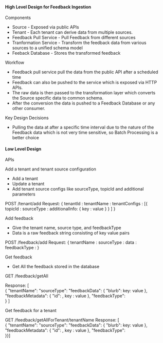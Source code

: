 <h4>High Level Design for Feedback Ingestion</h4>


Components
* Source - Exposed via public APIs
* Tenant - Each tenant can derive data from multiple sources.
* Feedback Pull Service -  Pull Feedback from different sources
* Tranformation Service - Transform the feedback data from various sources to a unified schema model
* Feeback Database - Stores the transformed feedback

Workflow
* Feedback pull service pull the data from the public API after a scheduled time 
* Feedback can also be pushed to the service which is exposed via HTTP APIs.
* The raw data is then passed to the transformation layer which converts the Source specific data to common schema.
* After the conversion the data is pushed to a Feedback Database or any other consumer.

Key Design Decisions
* Pulling the data at after a specific time interval due to the nature of the Feedback data which is not very time sensitive, so Batch Processing is a better choice



<h4>Low Level Design</h4>

APIs

Add a tenant and tenant source configuration 



* Add a tenant
* Update a tenant
* Add tenant source configs like sourceType, topicId and additional parameters


POST /tenant/add
Request:
{
      tenantId : <string>
      tenantName : <string>	tenantConfigs : [{
	topicId : <string>
	sourceType : <enum>
            additionalInfo: {
                   key : value
              }
           }
        ]
 }



Add feedback 

* Give the tenant name, source type, and feedbackType
* Data is a raw feedback string consisting of key value pairs

POST /feedback/add
Request:
{
	tenantName : <string>
	sourceType : <enum>
	data : <string>
	feedbackType : <enum>
}


Get feedback



* Get All the feedback stored in the database

  
GET /feedback/getAll

Response:
[     
     {
        "tenantName": <string>
        "sourceType": <enum>
        "feedbackData": {
            "blurb": <string>
             key: value
          },
        "feedbackMetadata": {
            "id": <int>,
             key : value
          },
        "feedbackType": <enum>   
       }
]



Get feedback for a tenant


GET /feedback/getAllForTenant/tenantName
Response:
[     
     {
        "tenantName": <string>
        "sourceType": <enum>
        "feedbackData": {
            "blurb": <string>
             key: value
          },
        "feedbackMetadata": {
            "id": <int>,
             key : value
          },
        "feedbackType": <enum>   
       }}]


